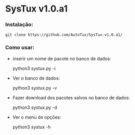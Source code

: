# SysTux  v1.0.a1

### Instalação:

    git clone https://github.com/AutoTux/SysTux-v1.0.a1/
    
### Como usar:

- inserir um nome de pacote no banco de dados:

    python3 systux.py -i
    
- Ver o banco de dados:

    python3 systux.py -v
    
- Fazer download dos pacotes salvos no banco de dados:

    python3 systux.py -d
    
- Ver o menu de opções:

    python3 systux -h
